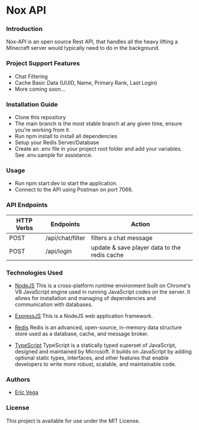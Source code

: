 # Nox API
### Introduction
Nox-API is an open source Rest API, that handles all the heavy lifting a Minecraft server would typically need to do in the background.
### Project Support Features
* Chat Filtering
* Cache Basic Data (UUID, Name, Primary Rank, Last Login)
* More coming soon...
### Installation Guide
* Clone this repository
* The main branch is the most stable branch at any given time, ensure you're working from it.
* Run npm install to install all dependencies
* Setup your Redis Server/Database
* Create an .env file in your project root folder and add your variables. See .env.sample for assistance.
### Usage
* Run npm start:dev to start the application.
* Connect to the API using Postman on port 7066.
### API Endpoints
| HTTP Verbs | Endpoints | Action |
| --- | --- | --- |
| POST | /api/chat/filter | filters a chat message |
| POST | /api/login | update & save player data to the redis cache |
### Technologies Used
* [NodeJS](https://nodejs.org/) This is a cross-platform runtime environment built on Chrome's V8 JavaScript engine used in running JavaScript codes on the server. It allows for installation and managing of dependencies and communication with databases.

* [ExpressJS](https://www.expresjs.org/) This is a NodeJS web application framework.

* [Redis](https://redis.io/) Redis is an advanced, open-source, in-memory data structure store used as a database, cache, and message broker.

* [TypeScript](https://mongoosejs.com/) TypeScript is a statically typed superset of JavaScript, designed and maintained by Microsoft. It builds on JavaScript by adding optional static types, interfaces, and other features that enable developers to write more robust, scalable, and maintainable code.
### Authors
* [Eric Vega](https://github.com/ericvegax)
### License
This project is available for use under the MIT License.